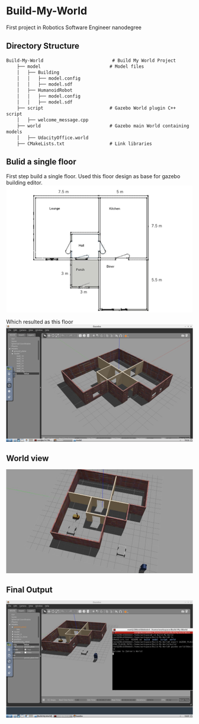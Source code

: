 # Build-My-World
First project in Robotics Software Engineer nanodegree

## Directory Structure
```
Build-My-World                          # Build My World Project 
    ├── model                          # Model files 
    │   ├── Building
    │   │   ├── model.config
    │   │   ├── model.sdf
    │   ├── HumanoidRobot
    │   │   ├── model.config
    │   │   ├── model.sdf
    ├── script                         # Gazebo World plugin C++ script      
    │   ├── welcome_message.cpp
    ├── world                          # Gazebo main World containing models 
    │   ├── UdacityOffice.world
    ├── CMakeLists.txt                 # Link libraries 
```
## Bulid a single floor
First step build a single floor. Used this floor design as base for gazebo building editor.
![Used this floor design as base for gazebo building editor](https://github.com/mo-zahran/Build-My-World/blob/master/model/Building/floorplan.png)

Which resulted as this floor 
![output](https://github.com/mo-zahran/Build-My-World/blob/master/model/Building/FLoor-output.png)

## World view 
![World](https://github.com/mo-zahran/Build-My-World/blob/master/world/default_gzclient_camera(1)-2019-09-30T13_01_01.248164.jpg)

## Final Output 
![Output](https://github.com/mo-zahran/Build-My-World/blob/master/world/Screen%20Shot%202019-09-30%20at%203.57.22%20PM.png)
